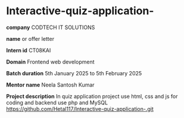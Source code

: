 # Interactive-quiz-application-

**company** CODTECH IT SOLUTIONS 

**name** or offer letter 

**Intern id** CT08KAI

**Domain** Frontend web development 

**Batch duration** 5th January 2025 to 5th February 2025

**Mentor name** Neela Santosh Kumar 

**Project description**  In quiz application project use html, css and js for coding and backend use php and MySQL 
https://github.com/Hetal117/Interactive-quiz-application-.git

